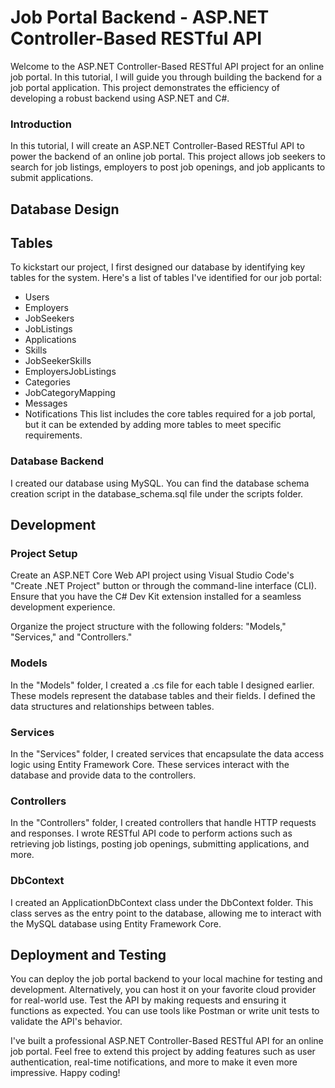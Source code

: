 # Job Portal Backend - ASP.NET Controller-Based RESTful API

Welcome to the ASP.NET Controller-Based RESTful API project for an online job portal. In this tutorial, I will guide you through building the backend for a job portal application. This project demonstrates the efficiency of developing a robust backend using ASP.NET and C#.

### Introduction
In this tutorial, I will create an ASP.NET Controller-Based RESTful API to power the backend of an online job portal. This project allows job seekers to search for job listings, employers to post job openings, and job applicants to submit applications.

## Database Design
## Tables
To kickstart our project, I first designed our database by identifying key tables for the system. Here's a list of tables I've identified for our job portal:

- Users
- Employers
- JobSeekers
- JobListings
- Applications
- Skills
- JobSeekerSkills
- EmployersJobListings
- Categories
- JobCategoryMapping
- Messages
- Notifications
This list includes the core tables required for a job portal, but it can be extended by adding more tables to meet specific requirements.

### Database Backend
I created our database using MySQL. You can find the database schema creation script in the database_schema.sql file under the scripts folder.

## Development

### Project Setup
Create an ASP.NET Core Web API project using Visual Studio Code's "Create .NET Project" button or through the command-line interface (CLI). Ensure that you have the C# Dev Kit extension installed for a seamless development experience.

Organize the project structure with the following folders: "Models," "Services," and "Controllers."

### Models
In the "Models" folder, I created a .cs file for each table I designed earlier. These models represent the database tables and their fields. I defined the data structures and relationships between tables.

### Services
In the "Services" folder, I created services that encapsulate the data access logic using Entity Framework Core. These services interact with the database and provide data to the controllers.

### Controllers
In the "Controllers" folder, I created controllers that handle HTTP requests and responses. I wrote RESTful API code to perform actions such as retrieving job listings, posting job openings, submitting applications, and more.

### DbContext
I created an ApplicationDbContext class under the DbContext folder. This class serves as the entry point to the database, allowing me to interact with the MySQL database using Entity Framework Core.

## Deployment and Testing
You can deploy the job portal backend to your local machine for testing and development. Alternatively, you can host it on your favorite cloud provider for real-world use. Test the API by making requests and ensuring it functions as expected. You can use tools like Postman or write unit tests to validate the API's behavior.

I've built a professional ASP.NET Controller-Based RESTful API for an online job portal. Feel free to extend this project by adding features such as user authentication, real-time notifications, and more to make it even more impressive. Happy coding!